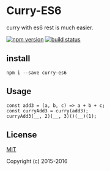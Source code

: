 # Curry-ES6
curry with es6 rest is much easier.

[![npm version](https://badge.fury.io/js/curry-es6.png)](https://badge.fury.io/js/curry-es6)
[![build status](https://travis-ci.org/jasonHzq/curry-es6.svg)](https://travis-ci.org/jasonHzq/curry-es6)

## install
```
npm i --save curry-es6
```
## Usage
```
const add3 = (a, b, c) => a + b + c;
const curryAdd3 = curry(add3);
curryAdd3(__, 2)(__, 3)()(__)(1);
```
## License

[MIT](http://opensource.org/licenses/MIT)

Copyright (c) 2015-2016 
